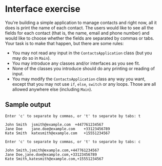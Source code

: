 # Interface exercise

You're building a simple application to manage contacts and right now, all it does is print 
the name of each contact. The users would like to see all the fields for each contact (that is,
the name, email and phone number) and would like to choose whether the fields are separated by
commas or tabs. Your task is to make that happen, but there are some rules:

- You may not read any input in the `ContactsApplication` class (but you may do so in `Main`).
- You may introduce any classes and/or interfaces as you see fit.
- None of the classes you introduce should do any printing or reading of input.
- You may modify the `ContactsApplication` class any way you want, except that you may not use
`if`, `else`, `switch` or any loops. Those are all allowed anywhere else (including `Main`).

## Sample output

```
Enter 'c' to separate by commas, or 't' to separate by tabs: t

John Smith	jsmith@example.com	+447761234567
Jane Doe	jane.doe@example.com	+33123456789
Kate Smith	katesmith@example.com	+15551234567
```

```
Enter 'c' to separate by commas, or 't' to separate by tabs: c

John Smith,jsmith@example.com,+447761234567
Jane Doe,jane.doe@example.com,+33123456789
Kate Smith,katesmith@example.com,+15551234567
```
